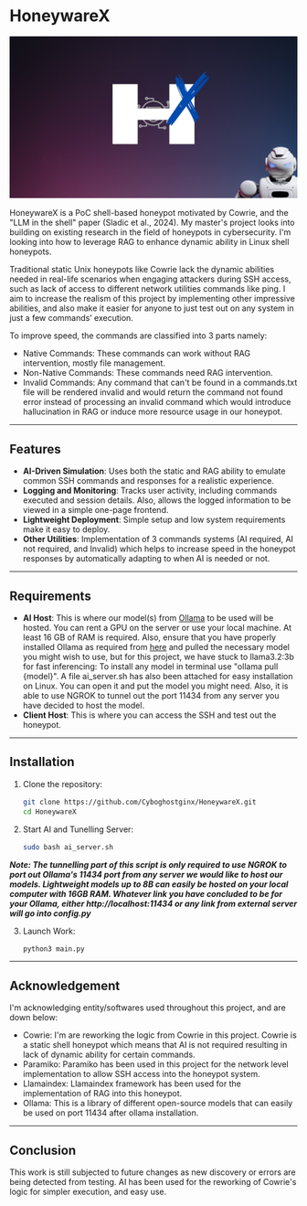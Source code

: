 # HoneywareX

![honeywarex](https://github.com/Cyboghostginx/HoneywareX/blob/main/logo.png)

HoneywareX is a PoC shell-based honeypot motivated by Cowrie, and the "LLM in the shell" paper (Sladic et al., 2024). My master's project looks into building on existing research in the field of honeypots in cybersecurity. I'm looking into how to leverage RAG to enhance dynamic ability in Linux shell honeypots.

Traditional static Unix honeypots like Cowrie lack the dynamic abilities needed in real-life scenarios when engaging attackers during SSH access, such as lack of access to different network utilities commands like ping. I aim to increase the realism of this project by implementing other impressive abilities, and also make it easier for anyone to just test out on any system in just a few commands’ execution.

To improve speed, the commands are classified into 3 parts namely:
- Native Commands: These commands can work without RAG intervention, mostly file management.
- Non-Native Commands: These commands need RAG intervention.
- Invalid Commands: Any command that can't be found in a commands.txt file will be rendered invalid and would return the command not found error instead of processing an invalid command which would introduce hallucination in RAG or induce more resource usage in our honeypot.

---

## Features

- **AI-Driven Simulation**: Uses both the static and RAG ability to emulate common SSH commands and responses for a realistic experience.
- **Logging and Monitoring**: Tracks user activity, including commands executed and session details. Also, allows the logged information to be viewed in a simple one-page frontend.
- **Lightweight Deployment**: Simple setup and low system requirements make it easy to deploy.
- **Other Utilities**: Implementation of 3 commands systems (AI required, AI not required, and Invalid) which helps to increase speed in the honeypot responses by automatically adapting to when AI is needed or not.

---

## Requirements
- **AI Host**: This is where our model(s) from [Ollama](https://ollama.com/library) to be used will be hosted. You can rent a GPU on the server or use your local machine. At least 16 GB of RAM is required. Also, ensure that you have properly installed Ollama as required from [here](https://ollama.com/download/linux) and pulled the necessary model you might wish to use, but for this project, we have stuck to llama3.2:3b for fast inferencing: To install any model in terminal use "ollama pull {model}". A file ai_server.sh has also been attached for easy installation on Linux. You can open it and put the model you might need. Also, it is able to use NGROK to tunnel out the port 11434 from any server you have decided to host the model.
- **Client Host**: This is where you can access the SSH and test out the honeypot.

---

## Installation

1. Clone the repository:
   ```bash
   git clone https://github.com/Cyboghostginx/HoneywareX.git
   cd HoneywareX

2. Start AI and Tunelling Server:
   ```bash
   sudo bash ai_server.sh
***Note: The tunnelling part of this script is only required to use NGROK to port out Ollama's 11434 port from any server we would like to host our models. Lightweight models up to 8B can easily be hosted on your local computer with 16GB RAM. Whatever link you have concluded to be for your Ollama, either http://localhost:11434 or any link from external server will go into config.py***

3. Launch Work:
   ```bash
   python3 main.py

---

## Acknowledgement
I'm acknowledging entity/softwares used throughout this project, and are down below:
- Cowrie: I'm are reworking the logic from Cowrie in this project. Cowrie is a static shell honeypot which means that AI is not required resulting in lack of dynamic ability for certain commands.
- Paramiko: Paramiko has been used in this project for the network level implementation to allow SSH access into the honeypot system.
- Llamaindex: Llamaindex framework has been used for the implementation of RAG into this honeypot.
- Ollama: This is a library of different open-source models that can easily be used on port 11434 after ollama installation.

---

## Conclusion
This work is still subjected to future changes as new discovery or errors are being detected from testing. AI has been used for the reworking of Cowrie's logic for simpler execution, and easy use.


